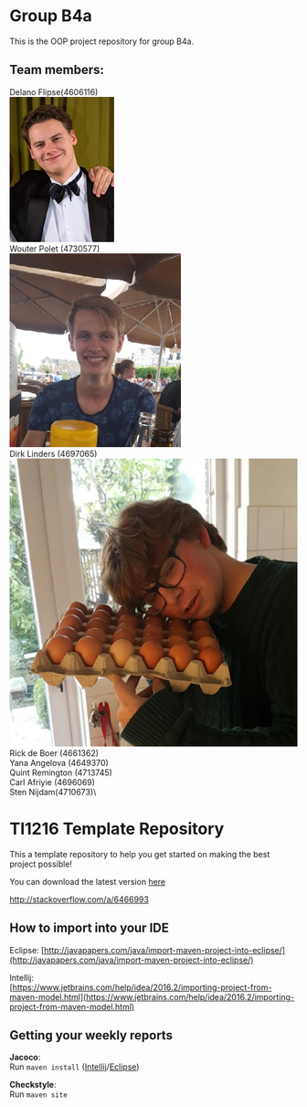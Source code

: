 # Group B4a
This is the OOP project repository for group B4a.

## Team members:
Delano Flipse(4606116)\
![alt text](https://github.com/delanoflipse/OOPP-B4a/blob/master/imgs/delano.png)
\
Wouter Polet (4730577)\
![alt text](https://github.com/delanoflipse/OOPP-B4a/blob/master/imgs/Wouter.jpeg)
\
Dirk Linders (4697065)\
![alt text](https://github.com/delanoflipse/OOPP-B4a/blob/master/imgs/dirk.png)
\
Rick de Boer (4661362)\
Yana Angelova (4649370)\
Quint Remington (4713745)\
Carl Afriyie (4696069)\
Sten Nijdam(4710673)\
# TI1216 Template Repository

This a template repository to help you get started on making the best project possible!

You can download the latest version [here](https://github.com/SERG-Delft/TI1216/releases)

http://stackoverflow.com/a/6466993

## How to import into your IDE

Eclipse:
[http://javapapers.com/java/import-maven-project-into-eclipse/](http://javapapers.com/java/import-maven-project-into-eclipse/)

Intellij:  
[https://www.jetbrains.com/help/idea/2016.2/importing-project-from-maven-model.html](https://www.jetbrains.com/help/idea/2016.2/importing-project-from-maven-model.html)

## Getting your weekly reports

**Jacoco**:  
Run `maven install` ([Intellij](https://www.jetbrains.com/help/idea/2016.3/getting-started-with-maven.html#execute_maven_goal)/[Eclipse](http://imgur.com/a/6q7pV))

**Checkstyle**:  
Run `maven site`
